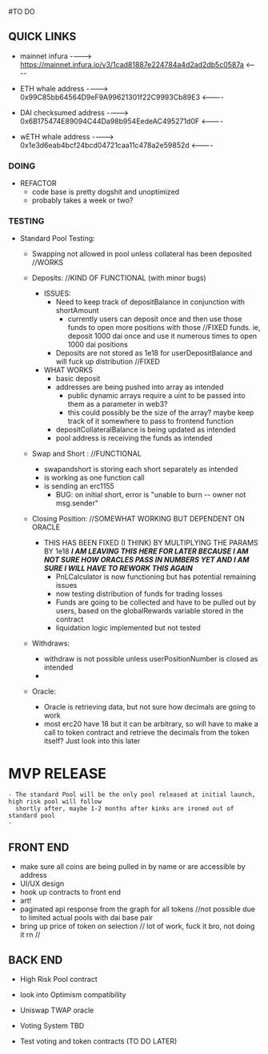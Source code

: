 
#TO DO

## QUICK LINKS
- mainnet infura
----> https://mainnet.infura.io/v3/1cad81887e224784a4d2ad2db5c0587a <----

- ETH whale address
----> 0x99C85bb64564D9eF9A99621301f22C9993Cb89E3 <----

- DAI checksumed address
----> 0x6B175474E89094C44Da98b954EedeAC495271d0F <----

- wETH whale address
----> 0x1e3d6eab4bcf24bcd04721caa11c478a2e59852d  <----

### DOING
 - REFACTOR
    - code base is pretty dogshit and unoptimized
    - probably takes a week or two?  

### TESTING
  - Standard Pool Testing:
      - Swapping not allowed in pool unless collateral has been deposited //WORKS

      - Deposits: //KIND OF FUNCTIONAL (with minor bugs)

        - ISSUES:
          - Need to keep track of depositBalance in conjunction with shortAmount
              - currently users can deposit once and then use those funds to open more positions with those //FIXED
                funds. ie, deposit 1000 dai once and use it numerous times to open 1000 dai positions
          - Deposits are not stored as 1e18 for userDepositBalance and will fuck up distribution //FIXED
        - WHAT WORKS
          - basic deposit
          - addresses are being pushed into array as intended
              - public dynamic arrays require a uint to be passed into them as a parameter in web3?
              - this could possibly be the size of the array? maybe keep track of it somewhere to pass to
                frontend function
          - depositCollateralBalance is being updated as intended
          - pool address is receiving the funds as intended


      - Swap and Short : //FUNCTIONAL
          - swapandshort is storing each short separately as intended
          - is working as one function call
          - is sending an erc1155
              - BUG: on initial short, error is "unable to burn -- owner not msg.sender"


      - Closing Position: //SOMEWHAT WORKING BUT DEPENDENT ON ORACLE  
        - THIS HAS BEEN FIXED (I THINK) BY MULTIPLYING THE PARAMS BY 1e18
          ***I AM LEAVING THIS HERE FOR LATER BECAUSE I AM NOT SURE HOW ORACLES PASS IN NUMBERS YET
          AND I AM SURE I WILL HAVE TO REWORK THIS AGAIN***
          - PnLCalculator is now functioning but has potential remaining issues
          - now testing distribution of funds for trading losses
          - Funds are going to be collected and have to be pulled out by users, based on the globalRewards variable stored in the contract
          - liquidation logic implemented but not tested  


      - Withdraws:
          - withdraw is not possible unless userPositionNumber is closed as intended
          -

      - Oracle:
          - Oracle is retrieving data, but not sure how decimals are going to work
          - most erc20 have 18 but it can be arbitrary, so will have to make a call to token contract
            and retrieve the decimals from the token itself? Just look into this later



# MVP RELEASE
    - The standard Pool will be the only pool released at initial launch, high risk pool will follow
      shortly after, maybe 1-2 months after kinks are ironed out of standard pool
    -




## FRONT END
- make sure all coins are being pulled in by name or are accessible by address
- UI/UX design
- hook up contracts to front end
- art!
- paginated api response from the graph for all tokens //not possible due to limited actual pools with dai    base pair
- bring up price of token on selection // lot of work, fuck it bro, not doing it rn //




## BACK END
- High Risk Pool contract
- look into Optimism compatibility
- Uniswap TWAP oracle  

- Voting System TBD
- Test voting and token contracts (TO DO LATER)
